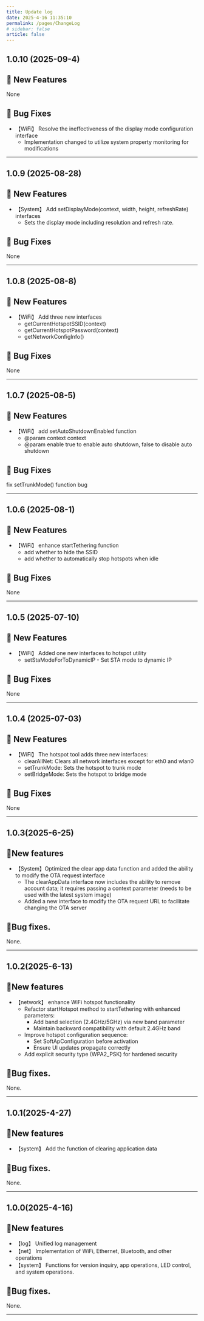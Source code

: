 ```yaml
---
title: Update log
date: 2025-4-16 11:35:10
permalink: /pages/ChangeLog
# sidebar: false
article: false
---
```


## 1.0.10 (2025-09-4)

## 🐣 New Features

None

## 🐞 Bug Fixes

- 【WiFi】 Resolve the ineffectiveness of the display mode configuration interface
  - Implementation changed to utilize system property monitoring for modifications

---

## 1.0.9 (2025-08-28)

## 🐣 New Features

- 【System】 Add setDisplayMode(context, width, height, refreshRate) interfaces
  - Sets the display mode including resolution and refresh rate.

## 🐞 Bug Fixes

None

---

## 1.0.8 (2025-08-8)

## 🐣 New Features

- 【WiFi】 Add three new interfaces
  - getCurrentHotspotSSID(context)
  - getCurrentHotspotPassword(context)
  - getNetworkConfigInfo()

## 🐞 Bug Fixes

None

---

## 1.0.7 (2025-08-5)

## 🐣 New Features

- 【WiFi】 add setAutoShutdownEnabled function
  - @param context context
  - @param enable true to enable auto shutdown, false to disable auto shutdown

## 🐞 Bug Fixes

fix setTrunkMode() function bug

---

## 1.0.6 (2025-08-1)

## 🐣 New Features

- 【WiFi】 enhance startTethering function
  - add whether to hide the SSID
  - add whether to automatically stop hotspots when idle

## 🐞 Bug Fixes

None

---

## 1.0.5 (2025-07-10)

## 🐣 New Features

- 【WiFi】 Added one new interfaces to hotspot utility
  - setStaModeForToDynamicIP - Set STA mode to dynamic IP

## 🐞 Bug Fixes

  None

---

## 1.0.4 (2025-07-03)

## 🐣 New Features

- 【WiFi】 The hotspot tool adds three new interfaces:
  - clearAllNet: Clears all network interfaces except for eth0 and wlan0
  - setTrunkMode: Sets the hotspot to trunk mode
  - setBridgeMode: Sets the hotspot to bridge mode

## 🐞 Bug Fixes

  None

---

## 1.0.3(2025-6-25)

## 🐣New features

- 【System】Optimized the clear app data function and added the ability to modify the OTA request interface
  - The clearAppData interface now includes the ability to remove account data; it requires passing a context parameter (needs to be used with the latest system image)
  - Added a new interface to modify the OTA request URL to facilitate changing the OTA server


## 🐞Bug fixes.

None.

---

## 1.0.2(2025-6-13)

## 🐣New features
- 【network】 enhance WiFi hotspot functionality
  - Refactor startHotspot method to startTethering with enhanced parameters:
      * Add band selection (2.4GHz/5GHz) via new band parameter
      * Maintain backward compatibility with default 2.4GHz band
  - Improve hotspot configuration sequence:
      * Set SoftApConfiguration before activation
      * Ensure UI updates propagate correctly
  - Add explicit security type (WPA2_PSK) for hardened security

## 🐞Bug fixes.

None.

---

## 1.0.1(2025-4-27)

## 🐣New features
- 【system】 Add the function of clearing application data

## 🐞Bug fixes.

None.

---

## 1.0.0(2025-4-16)

## 🐣New features

- 【log】 Unified log management
- 【net】 Implementation of WiFi, Ethernet, Bluetooth, and other operations
- 【system】 Functions for version inquiry, app operations, LED control, and system operations.

## 🐞Bug fixes.

None.

---
